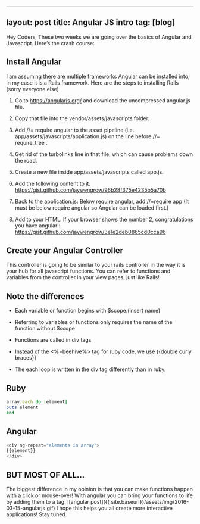   ---
layout: post
title: Angular JS intro
tag: [blog]
---

Hey Coders,
These two weeks we are going over the basics of Angular and Javascript. Here’s the crash course:

**Install Angular**
---

I am assuming there are multiple frameworks Angular can be installed into, in my case it is a Rails framework. Here are the steps to installing Rails (sorry everyone else)

1. Go to https://angularjs.org/ and download the uncompressed angular.js file.

2. Copy that file into the vendor/assets/javascripts folder.

3. Add //= require angular to the asset pipeline (i.e. app/assets/javascripts/application.js) on the line before //= require_tree .

4. Get rid of the turbolinks line in that file, which can cause problems down the road.

5. Create a new file inside app/assets/javascripts called app.js.

6. Add the following content to it: https://gist.github.com/jaywengrow/96b28f375e4235b5a70b

7. Back to the application.js: Below require angular, add //=require app (It must be below require angular so Angular can be loaded first.)

8. Add to your HTML. If your browser shows the number 2, congratulations you have angular!: https://gist.github.com/jaywengrow/3e1e2deb0865cd0cca96


**Create your Angular Controller**
---

This controller is going to be similar to your rails controller in the way it is your hub for all javascript functions. You can refer to functions and variables from the controller in your view pages, just like Rails!


Note the differences
---

* Each variable or function begins with $scope.(insert name)


* Referring to variables or functions only requires the name of the function without $scope

* Functions are called in div tags

* Instead of the <%=beehive%> tag for ruby code, we use {{double curly braces}}

* The each loop is written in the div tag differently than in ruby.


**Ruby**
---

~~~ruby
array.each do |element|
puts element
end
~~~

**Angular**
---

~~~js
<div ng-repeat="elements in array">
{{element}}
</div>
~~~


**BUT MOST OF ALL…**
---

The biggest difference in my opinion is that you can make functions happen with a click or mouse-over!
With angular you can bring your functions to life by adding them to a tag.
![angular post]({{ site.baseurl}}/assets/img/2016-03-15-angularjs.gif)
I hope this helps you all create more interactive applications! Stay tuned.
